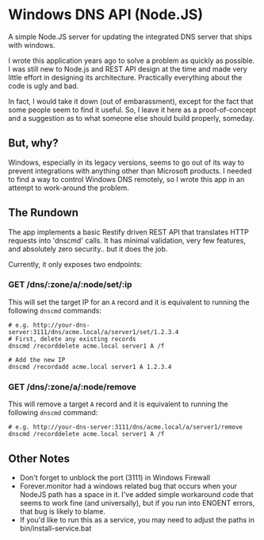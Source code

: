 Windows DNS API (Node.JS)
===========

A simple Node.JS server for updating the integrated DNS server that ships with windows.

I wrote this application years ago to solve a problem as quickly as possible. I was still new to Node.js and REST API design at the time and made very little effort in designing its architecture. Practically everything about the code is ugly and bad.

In fact, I would take it down (out of embarassment), except for the fact that some people seem to find it useful. So, I leave it here as a proof-of-concept and a suggestion as to what someone else should build properly, someday.

But, why?
-----
Windows, especially in its legacy versions, seems to go out of its way to prevent integrations with anything other than Microsoft products. I needed to find a way to control Windows DNS remotely, so I wrote this app in an attempt to work-around the problem.

The Rundown
----
The app implements a basic Restify driven REST API that translates HTTP requests into 'dnscmd' calls.  It has minimal validation, very few features, and absolutely zero security.. but it does the job.

Currently, it only exposes two endpoints:

### GET /dns/:zone/a/:node/set/:ip

This will set the target IP for an `A` record and it is equivalent to running the following `dnscmd` commands:

```
# e.g. http://your-dns-server:3111/dns/acme.local/a/server1/set/1.2.3.4   
# First, delete any existing records
dnscmd /recorddelete acme.local server1 A /f
    
# Add the new IP
dnscmd /recordadd acme.local server1 A 1.2.3.4
```

### GET /dns/:zone/a/:node/remove

This will remove a target `A` record and it is equivalent to running the following `dnscmd` command:

```
# e.g. http://your-dns-server:3111/dns/acme.local/a/server1/remove
dnscmd /recorddelete acme.local server1 A /f
```

Other Notes
----

* Don't forget to unblock the port (3111) in Windows Firewall
* Forever.monitor had a windows related bug that occurs when your NodeJS path has a space in it.  I've added simple workaround code that seems to work fine (and universally), but if you run into ENOENT errors, that bug is likely to blame.
* If you'd like to run this as a service, you may need to adjust the paths in bin/install-service.bat
